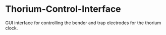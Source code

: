 # Thorium-Control-Interface
GUI interface for controlling the bender and trap electrodes for the thorium clock.

